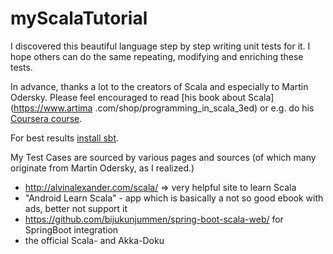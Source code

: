 # myScalaTutorial
I discovered this beautiful language step by step writing unit tests for it. 
I hope others can do the same repeating, modifying and enriching these tests. 

In advance, thanks a lot to the creators of Scala and especially to Martin Odersky.
Please feel encouraged to read [his book about Scala](https://www.artima
.com/shop/programming_in_scala_3ed) or e.g. do his [Coursera course](https://www.coursera.org/learn/progfun1).

For best results [install sbt](http://www.scala-sbt.org/).

My Test Cases are sourced by various pages and sources (of which many originate from Martin 
Odersky, as I realized.)

- http://alvinalexander.com/scala/ => very helpful site to learn Scala
- "Android Learn Scala" - app which is basically a not so good ebook with ads, better not support it
- https://github.com/bijukunjummen/spring-boot-scala-web/ for SpringBoot integration
- the official Scala- and Akka-Doku

